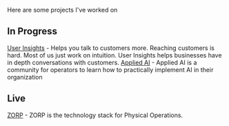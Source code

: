 Here are some projects I've worked on

## In Progress
[User Insights](userinsights.app) - Helps you talk to customers more. Reaching customers is hard. Most of us just work on intuition. User Insights helps businesses have in depth conversations with customers. 
[Applied AI](appliedai.club) - Applied AI is a community for operators to learn how to practically implement AI in their organization

## Live
[ZORP](www.zorp.one) - ZORP is the technology stack for Physical Operations. 